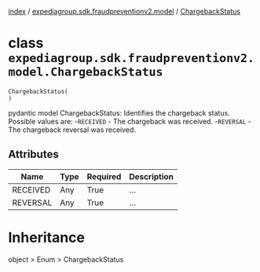 [index](index.md) /
[expediagroup.sdk.fraudpreventionv2.model](expediagroup.sdk.fraudpreventionv2.model.md)
/ [ChargebackStatus](ChargebackStatus.md)

# class `expediagroup.sdk.fraudpreventionv2.model.ChargebackStatus`

```
ChargebackStatus(
)
```

pydantic model ChargebackStatus: Identifies the chargeback status.
Possible values are: -`RECEIVED` - The chargeback was received.
-`REVERSAL` - The chargeback reversal was received.

## Attributes

| Name     | Type | Required | Description |
| -------- | ---- | -------- | ----------- |
| RECEIVED | Any  | True     | …           |
| REVERSAL | Any  | True     | …           |

# Inheritance

object > Enum > ChargebackStatus
